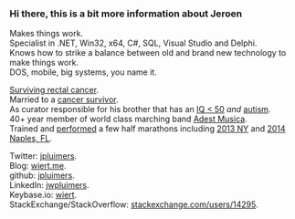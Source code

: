 <!--
### Hi there 👋

**jpluimers/jpluimers** is a ✨ _special_ ✨ repository because its `README.md` (this file) appears on your GitHub profile.

Here are some ideas to get you started:

- 🔭 I’m currently working on ...
- 🌱 I’m currently learning ...
- 👯 I’m looking to collaborate on ...
- 🤔 I’m looking for help with ...
- 💬 Ask me about ...
- 📫 How to reach me: ...
- 😄 Pronouns: ...
- ⚡ Fun fact: ...

-->

### Hi there, this is a bit more information about Jeroen

Makes things work.  
Specialist in .NET, Win32, x64, C#, SQL, Visual Studio and Delphi.  
Knows how to strike a balance between old and brand new technology to make things work.  
DOS, mobile, big systems, you name it.

[Surviving rectal cancer](https://twitter.com/#!/jpluimers).  
Married to a [cancer survivor](https://en.wikipedia.org/wiki/Cancer_survivor).  
As curator responsible for his brother that has an [IQ &lt; 50](https://en.wikipedia.org/wiki/Mental_retardation#IQ_below_70) *and* [autism](https://en.wikipedia.org/wiki/Autism).  
40+ year member of world class marching band [Adest Musica](https://adestmusica.nl/).  
Trained and [performed](https://web.archive.org/web/20161022092326/http://www.race-checker.com/race/results/?searchAthlete=Jeroen+Pluimers) a few half marathons including [2013 NY](https://results.nyrr.org/event/NYCHM/result/14522) and [2014 Naples, FL](https://www.athlinks.com/event/20481/results/Event/299981/Course/429807/Bib/1548).  
  
Twitter: [jpluimers](https://twitter.com/#!/jpluimers).  
Blog: [wiert.me](https://wiert.me).  
github: [jpluimers](https://github.com/jpluimers).  
LinkedIn: [jwpluimers](https://www.linkedin.com/in/jwpluimers).  
Keybase.io: [wiert](https://keybase.io/wiert).  
StackExchange/StackOverflow: [stackexchange.com/users/14295](https://stackexchange.com/users/14295).


